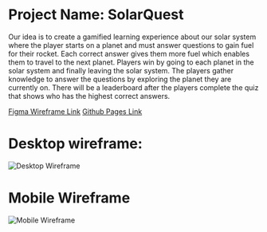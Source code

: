 # Project Name: SolarQuest

Our idea is to create a gamified learning experience about our solar system where the player starts on a planet and must answer questions to gain fuel for their rocket. Each correct answer gives them more fuel which enables them to travel to the next planet. Players win by going to each planet in the solar system and finally leaving the solar system. The players gather knowledge to answer the questions by exploring the planet they are currently on. There will be a leaderboard after the players complete the quiz that shows who has the highest correct answers.

[Figma Wireframe Link](https://www.figma.com/file/tm7qMkQHbXp2KdC5oLkWv8/SpaceGame?type=design&node-id=0:1&mode=design&t=8oFYuumDNhFpec1B-1)
[Github Pages Link](https://neiqo.github.io/SolarQuest/)

# Desktop wireframe:
![Desktop Wireframe](https://i.imgur.com/kASCA5O.png)

# Mobile Wireframe
![Mobile Wireframe](https://i.imgur.com/TYhnh6W.png)
